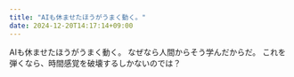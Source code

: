 ```yaml
---
title: "AIも休ませたほうがうまく動く。"
date: 2024-12-20T14:17:14+09:00
---
```

AIも休ませたほうがうまく動く。
なぜなら人間からそう学んだからだ。
これを弾くなら、時間感覚を破壊するしかないのでは？
